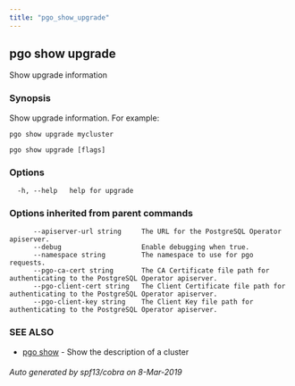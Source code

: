 ```yaml
---
title: "pgo_show_upgrade"
---
```

## pgo show upgrade

Show upgrade information

### Synopsis

Show upgrade information. For example:

	pgo show upgrade mycluster

```
pgo show upgrade [flags]
```

### Options

```
  -h, --help   help for upgrade
```

### Options inherited from parent commands

```
      --apiserver-url string     The URL for the PostgreSQL Operator apiserver.
      --debug                    Enable debugging when true.
      --namespace string         The namespace to use for pgo requests.
      --pgo-ca-cert string       The CA Certificate file path for authenticating to the PostgreSQL Operator apiserver.
      --pgo-client-cert string   The Client Certificate file path for authenticating to the PostgreSQL Operator apiserver.
      --pgo-client-key string    The Client Key file path for authenticating to the PostgreSQL Operator apiserver.
```

### SEE ALSO

* [pgo show](/cli/pgo_show/)	 - Show the description of a cluster

###### Auto generated by spf13/cobra on 8-Mar-2019
